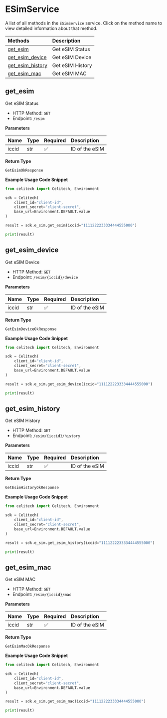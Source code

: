 # ESimService

A list of all methods in the `ESimService` service. Click on the method name to view detailed information about that method.

| Methods                               | Description      |
| :------------------------------------ | :--------------- |
| [get_esim](#get_esim)                 | Get eSIM Status  |
| [get_esim_device](#get_esim_device)   | Get eSIM Device  |
| [get_esim_history](#get_esim_history) | Get eSIM History |
| [get_esim_mac](#get_esim_mac)         | Get eSIM MAC     |

## get_esim

Get eSIM Status

- HTTP Method: `GET`
- Endpoint: `/esim`

**Parameters**

| Name  | Type | Required | Description    |
| :---- | :--- | :------- | :------------- |
| iccid | str  | ✅       | ID of the eSIM |

**Return Type**

`GetEsimOkResponse`

**Example Usage Code Snippet**

```python
from celitech import Celitech, Environment

sdk = Celitech(
    client_id="client-id",
    client_secret="client-secret",
    base_url=Environment.DEFAULT.value
)

result = sdk.e_sim.get_esim(iccid="1111222233334444555000")

print(result)
```

## get_esim_device

Get eSIM Device

- HTTP Method: `GET`
- Endpoint: `/esim/{iccid}/device`

**Parameters**

| Name  | Type | Required | Description    |
| :---- | :--- | :------- | :------------- |
| iccid | str  | ✅       | ID of the eSIM |

**Return Type**

`GetEsimDeviceOkResponse`

**Example Usage Code Snippet**

```python
from celitech import Celitech, Environment

sdk = Celitech(
    client_id="client-id",
    client_secret="client-secret",
    base_url=Environment.DEFAULT.value
)

result = sdk.e_sim.get_esim_device(iccid="1111222233334444555000")

print(result)
```

## get_esim_history

Get eSIM History

- HTTP Method: `GET`
- Endpoint: `/esim/{iccid}/history`

**Parameters**

| Name  | Type | Required | Description    |
| :---- | :--- | :------- | :------------- |
| iccid | str  | ✅       | ID of the eSIM |

**Return Type**

`GetEsimHistoryOkResponse`

**Example Usage Code Snippet**

```python
from celitech import Celitech, Environment

sdk = Celitech(
    client_id="client-id",
    client_secret="client-secret",
    base_url=Environment.DEFAULT.value
)

result = sdk.e_sim.get_esim_history(iccid="1111222233334444555000")

print(result)
```

## get_esim_mac

Get eSIM MAC

- HTTP Method: `GET`
- Endpoint: `/esim/{iccid}/mac`

**Parameters**

| Name  | Type | Required | Description    |
| :---- | :--- | :------- | :------------- |
| iccid | str  | ✅       | ID of the eSIM |

**Return Type**

`GetEsimMacOkResponse`

**Example Usage Code Snippet**

```python
from celitech import Celitech, Environment

sdk = Celitech(
    client_id="client-id",
    client_secret="client-secret",
    base_url=Environment.DEFAULT.value
)

result = sdk.e_sim.get_esim_mac(iccid="1111222233334444555000")

print(result)
```
